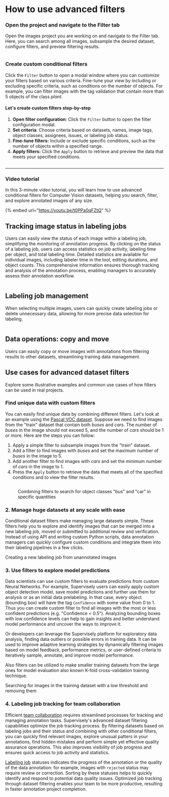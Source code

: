 # How to use advanced filters

### **Open the project and navigate to the Filter tab**&#x20;

Open the images project you are working on and navigate to the Filter tab. Here, you can search among all images, subsample the desired dataset, configure filters, and preview filtering results.

<figure><img src="../../../.gitbook/assets/filters-frame.png" alt=""><figcaption></figcaption></figure>

### **Create custom conditional filters**

Click the `Filter` button to open a modal window where you can customize your filters based on various criteria. Fine-tune your view by including or excluding specific criteria, such as conditions on the number of objects. For example, you can filter images with the tag validation that contain more than 5 objects of the class _plant_.

#### Let's create custom filters step-by-step

1. **Open filter configuration**: Click the `Filter` button to open the filter configuration modal.
2. **Set criteria**: Choose criteria based on datasets, names, image tags, object classes, assignees, issues, or labeling job status.
3. **Fine-tune filters:** Include or exclude specific conditions, such as the number of objects within a specified range.
4. **Apply filters:** Click the `Apply` button to retrieve and preview the data that meets your specified conditions.

<figure><img src="../../../.gitbook/assets/custom-filters.png" alt=""><figcaption></figcaption></figure>

***

### Video tutorial <a href="#video-tutorial" id="video-tutorial"></a>

In this 3-minute video tutorial, you will learn how to use advanced conditional filters for Computer Vision datasets, helping you search, filter, and explore annotated images of any size.

{% embed url="https://youtu.be/t0PPa0qFZtQ" %}

## **Tracking image status in labeling jobs**

Users can easily view the status of each image within a labeling job, simplifying the monitoring of annotation progress. By clicking on the status of a labeling job, users can access statistics on job activity, labeling time per object, and total labeling time. Detailed statistics are available for individual images, including labeler time in the tool, editing durations, and object counts. This comprehensive information ensures thorough tracking and analysis of the annotation process, enabling managers to accurately assess their annotation workflow.

<figure><img src="../../../.gitbook/assets/job-status.png" alt=""><figcaption></figcaption></figure>

## **Labeling job management**

When selecting multiple images, users can quickly create labeling jobs or delete unnecessary data, allowing for more precise data selection for labeling.

<figure><img src="../../../.gitbook/assets/actions-frame.png" alt=""><figcaption></figcaption></figure>

## **Data operations: copy and move**

Users can easily copy or move images with annotations from filtering results to other datasets, streamlining training data management.

## Use сases for advanced dataset filters

Explore some illustrative examples and common use cases of how filters can be used in real projects.

### Find unique data with custom filters

You can easily find unique data by combining different filters. Let's look at an example using the [Pascal VOC dataset](https://datasetninja.com/pascal-voc-2012). Suppose we need to find images from the "train" dataset that contain both _buses_ and _cars_. The number of _buses_ in the image should not exceed 5, and the number of _cars_ should be 1 or more. Here are the steps you can follow:

1. Apply a simple filter to subsample images from the "train" dataset.&#x20;
2. Add a filter to find images with _buses_ and set the maximum number of _buses_ in the image to 5.&#x20;
3. Add another filter to find images with _cars_ and set the minimum number of _cars_ in the image to 1.&#x20;
4. Press the `Apply` button to retrieve the data that meets all of the specified conditions and to view the filter results.

<figure><img src="../../../.gitbook/assets/pascal-frame.png" alt=""><figcaption><p>Combining filters to search for object classes "bus" and "car" in specific quantities</p></figcaption></figure>

### 2. Manage huge datasets at any scale with ease <a href="#id-2-manage-huge-datasets-at-any-scale-with-ease" id="id-2-manage-huge-datasets-at-any-scale-with-ease"></a>

Conditional dataset filters make managing large datasets simple. These filters help you to explore and identify images that can be merged into a new labeling job, moved or submitted to additional review and verification. Instead of using API and writing custom Python scripts, data annotation managers can quickly configure custom conditions and integrate them into their labeling pipelines in a few clicks.

Creating a new labeling job from unannotated images

### 3. Use filters to explore model predictions <a href="#id-3-use-filters-to-explore-model-predictions" id="id-3-use-filters-to-explore-model-predictions"></a>

Data scientists can use custom filters to evaluate predictions from custom Neural Networks. For example, Supervisely users can easily apply custom object detection model, save model predictions and further use them for analysis or as an initial data prelabeling. In that case, every object (bounding box) will have the tag `Confidence` with some value from 0 to 1. Thus you can create custom filter to find all images with the most or less confident predictions (e.g. "Confidence < 0.5"). Analyzing bounding boxes with low confidence levels can help to gain insights and better understand model performance and uncover the ways to improve it.

Or developers can leverage the Supervisely platform for exploratory data analysis, finding data outliers or possible errors in training data. It can be used to improve adaptive learning strategies by dynamically filtering images based on model feedback, performance metrics, or user-defined criteria to iteratively sample, annotate, and improve model performance.

Also filters can be utilized to make smaller training datasets from the large ones for model evaluation also known K-fold cross-validation training technique.

Searching for images in the training dataset with a low threshold and removing them

### 4. Labeling job tracking for team collaboration <a href="#id-4-labeling-job-tracking-for-team-collaboration" id="id-4-labeling-job-tracking-for-team-collaboration"></a>

Efficient [team collaboration](https://supervisely.com/blog/labeling-queues/) requires streamlined processes for tracking and managing annotation tasks. Supervisely's advanced dataset filtering capabilities optimize the job tracking process. By filtering datasets based on labeling jobs and their status and combining with other conditional filters, you can quickly find relevant images, explore unusual patters in your annotations, find hidden mistakes and perform simple yet effective quality assurance operations. This also improves visibility of job progress and ensures quick access to job activity and statistics.

[Labeling job](https://supervisely.com/blog/labeling-jobs/) statuses indicates the progress of the annotation or the quality of the data annotation: for example, images with `rejected` status may require review or correction. Sorting by these statuses helps to quickly identify and respond to potential data quality issues. Optimized job tracking through dataset filtering enables your team to be more productive, resulting in faster annotation project completion.



